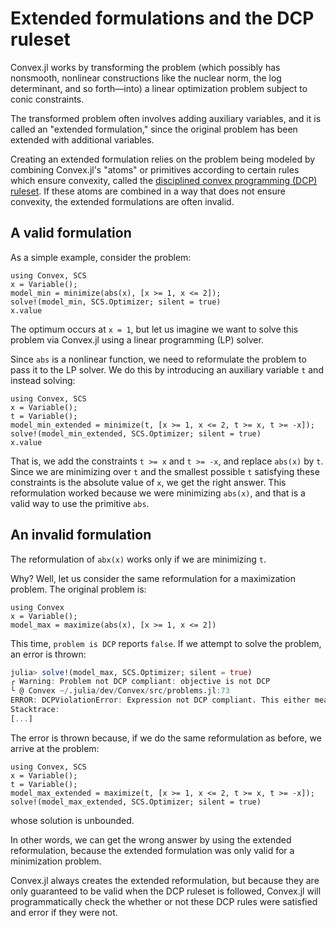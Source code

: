 # Extended formulations and the DCP ruleset

Convex.jl works by transforming the problem (which possibly has nonsmooth,
nonlinear constructions like the nuclear norm, the log determinant, and so
forth—into) a linear optimization problem subject to conic constraints.

The transformed problem often involves adding auxiliary variables, and it is
called an "extended formulation," since the original problem has been extended
with additional variables.

Creating an extended formulation relies on the problem being modeled by
combining Convex.jl's "atoms" or primitives according to certain rules which
ensure convexity, called the
[disciplined convex programming (DCP) ruleset](http://cvxr.com/cvx/doc/dcp.html).
If these atoms are combined in a way that does not ensure convexity, the
extended formulations are often invalid.

## A valid formulation

As a simple example, consider the problem:
```@repl
using Convex, SCS
x = Variable();
model_min = minimize(abs(x), [x >= 1, x <= 2]);
solve!(model_min, SCS.Optimizer; silent = true)
x.value
```

The optimum occurs at `x = 1`, but let us imagine we want to solve this problem
via Convex.jl using a linear programming (LP) solver.

Since `abs` is a nonlinear function, we need to reformulate the problem to pass
it to the LP solver. We do this by introducing an auxiliary variable `t` and
instead solving:
```@repl
using Convex, SCS
x = Variable();
t = Variable();
model_min_extended = minimize(t, [x >= 1, x <= 2, t >= x, t >= -x]);
solve!(model_min_extended, SCS.Optimizer; silent = true)
x.value
```
That is, we add the constraints `t >= x` and `t >= -x`, and replace `abs(x)` by
`t`. Since we are minimizing over `t` and the smallest possible `t` satisfying
these constraints is the absolute value of `x`, we get the right answer. This
reformulation worked because we were minimizing `abs(x)`, and that is a valid
way to use the primitive `abs`.

## An invalid formulation

The reformulation of `abx(x)` works only if we are minimizing `t`.

Why? Well, let us consider the same reformulation for a maximization problem.
The original problem is:
```@repl
using Convex
x = Variable();
model_max = maximize(abs(x), [x >= 1, x <= 2])
```
This time, `problem is DCP` reports `false`. If we attempt to solve the problem,
an error is thrown:
```julia
julia> solve!(model_max, SCS.Optimizer; silent = true)
┌ Warning: Problem not DCP compliant: objective is not DCP
└ @ Convex ~/.julia/dev/Convex/src/problems.jl:73
ERROR: DCPViolationError: Expression not DCP compliant. This either means that your problem is not convex, or that we could not prove it was convex using the rules of disciplined convex programming. For a list of supported operations, see https://jump.dev/Convex.jl/stable/operations/. For help writing your problem as a disciplined convex program, please post a reproducible example on https://jump.dev/forum.
Stacktrace:
[...]
```

The error is thrown because, if we do the same reformulation as before, we
arrive at the problem:
```@repl
using Convex, SCS
x = Variable();
t = Variable();
model_max_extended = maximize(t, [x >= 1, x <= 2, t >= x, t >= -x]);
solve!(model_max_extended, SCS.Optimizer; silent = true)
```
whose solution is unbounded.

In other words, we can get the wrong answer by using the extended reformulation,
because the extended formulation was only valid for a minimization problem.

Convex.jl always creates the extended reformulation, but because they are only
guaranteed to be valid when the DCP ruleset is followed, Convex.jl will
programmatically check the whether or not these DCP rules were satisfied and
error if they were not.
